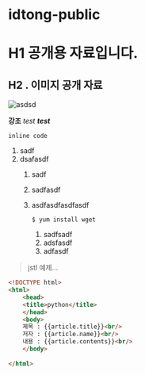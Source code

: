 # idtong-public

# H1 공개용 자료입니다. 

## H2 . 이미지 공개 자료
![asdsd](https://bumin.co.kr/upfile/doctor/15230667974509.jpg)
 
 **강조**
 _test_
 _**test**_

`inline code`

1. sadf
2. dsafasdf
    1. sadf
    2. sadfasdf
    3. asdfasdfasdfasdf
       
       `$ yum install wget`
        1. sadfsadf
        2. adsfasdf
        3. adfasdf
> jstl 예제...
```html
<!DOCTYPE html>
<html>
	<head>
	<title>python</title>
	</head>
	<body>
	제목 : {{article.title}}<br/>
	저자 : {{article.name}}<br/>
	내용 : {{article.contents}}<br/>
	</body>
	
</html>
```

